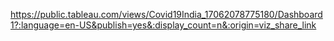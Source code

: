 https://public.tableau.com/views/Covid19India_17062078775180/Dashboard1?:language=en-US&publish=yes&:display_count=n&:origin=viz_share_link
